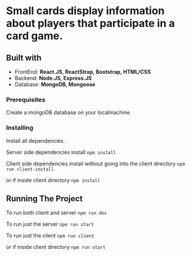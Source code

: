# Small cards display information about players that participate in a card game.

<h2> Built with  </h2>
<ul>
  <li>FrontEnd: <b> React.JS, ReactStrap, Bootstrap, HTML/CSS </b></li>
  <li>Backend:  <b> Node.JS, Express.JS </b> </li>
  <li>Database: <b> MongoDB, Mongoose </b> </li>
</ul>

### Prerequisites

Create a mongoDB database on your localmachine.

### Installing

Install all dependencies.

Server side dependencies install
```npm install```

Client side dependencies install without going into the client directory
```npm run client-install```

or if inside client directory
```npm install```

## Running The Project

To run both client and server
```npm run dev```

To run just the server
```npm run start```

To run just the client 
```npm run client```

or if inside client directory 
```npm run start```